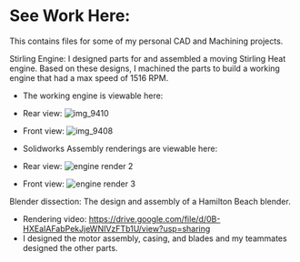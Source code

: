 # See Work Here:
This contains files for some of my personal CAD and Machining projects. 

Stirling Engine: I designed parts for and assembled a moving Stirling Heat engine. Based on these designs, I machined the parts to build a working engine that had a max speed of 1516 RPM. 

- The working engine is viewable here: 
- Rear view: 
![img_9410](https://user-images.githubusercontent.com/12130094/29476900-edd02080-841a-11e7-9f9e-981696a112fb.jpg)

- Front view: 
![img_9408](https://user-images.githubusercontent.com/12130094/29476917-fd9f4b6c-841a-11e7-863b-6e46997f2eef.jpg)


- Solidworks Assembly renderings are viewable here:
- Rear view: 
![engine render 2](https://user-images.githubusercontent.com/12130094/29476926-06f9c232-841b-11e7-8a9b-15bbf062ee02.JPG)

- Front view:
![engine render 3](https://user-images.githubusercontent.com/12130094/29476935-0e20c81c-841b-11e7-89c0-08b21e68afb8.JPG)


Blender dissection: The design and assembly of a Hamilton Beach blender.
- Rendering video: https://drive.google.com/file/d/0B-HXEaIAFabPekJjeWNIVzFTb1U/view?usp=sharing
- I designed the motor assembly, casing, and blades and my teammates designed the other parts.
  


